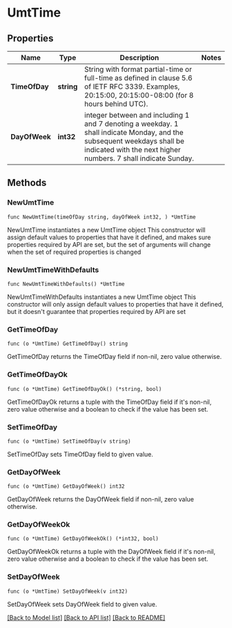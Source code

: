 # UmtTime

## Properties

Name | Type | Description | Notes
------------ | ------------- | ------------- | -------------
**TimeOfDay** | **string** | String with format partial-time or full-time as defined in clause 5.6 of IETF RFC 3339. Examples, 20:15:00, 20:15:00-08:00 (for 8 hours behind UTC).   | 
**DayOfWeek** | **int32** | integer between and including 1 and 7 denoting a weekday. 1 shall indicate Monday, and the subsequent weekdays  shall be indicated with the next higher numbers. 7 shall indicate Sunday.  | 

## Methods

### NewUmtTime

`func NewUmtTime(timeOfDay string, dayOfWeek int32, ) *UmtTime`

NewUmtTime instantiates a new UmtTime object
This constructor will assign default values to properties that have it defined,
and makes sure properties required by API are set, but the set of arguments
will change when the set of required properties is changed

### NewUmtTimeWithDefaults

`func NewUmtTimeWithDefaults() *UmtTime`

NewUmtTimeWithDefaults instantiates a new UmtTime object
This constructor will only assign default values to properties that have it defined,
but it doesn't guarantee that properties required by API are set

### GetTimeOfDay

`func (o *UmtTime) GetTimeOfDay() string`

GetTimeOfDay returns the TimeOfDay field if non-nil, zero value otherwise.

### GetTimeOfDayOk

`func (o *UmtTime) GetTimeOfDayOk() (*string, bool)`

GetTimeOfDayOk returns a tuple with the TimeOfDay field if it's non-nil, zero value otherwise
and a boolean to check if the value has been set.

### SetTimeOfDay

`func (o *UmtTime) SetTimeOfDay(v string)`

SetTimeOfDay sets TimeOfDay field to given value.


### GetDayOfWeek

`func (o *UmtTime) GetDayOfWeek() int32`

GetDayOfWeek returns the DayOfWeek field if non-nil, zero value otherwise.

### GetDayOfWeekOk

`func (o *UmtTime) GetDayOfWeekOk() (*int32, bool)`

GetDayOfWeekOk returns a tuple with the DayOfWeek field if it's non-nil, zero value otherwise
and a boolean to check if the value has been set.

### SetDayOfWeek

`func (o *UmtTime) SetDayOfWeek(v int32)`

SetDayOfWeek sets DayOfWeek field to given value.



[[Back to Model list]](../README.md#documentation-for-models) [[Back to API list]](../README.md#documentation-for-api-endpoints) [[Back to README]](../README.md)



